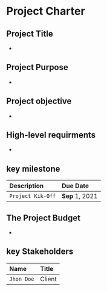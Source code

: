 
# Project Charter

## Project Title
* 
## Project Purpose 
*

## Project objective
*

## High-level requirments
*

## key milestone

| Description | Due Date                       |
| :-------- | :-------------------------------- |
| `Project Kik-Off` |  **Sep** 1, 2021 |

  

## The Project Budget
*

## key Stakeholders

| Name | Title                       |
| :-------- | :-------------------------------- |
| `Jhon Doe` |  Client |

